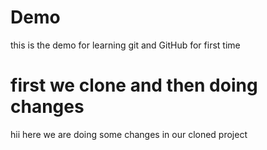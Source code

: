 # Demo

this is the demo for learning git and GitHub for first time

# first we clone and then doing changes

hii here we are doing some changes in our cloned project
